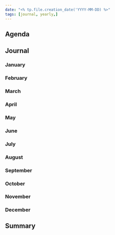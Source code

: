 ```yaml
---
date: "<% tp.file.creation_date('YYYY-MM-DD) %>"
tags: [journal, yearly,]
---
```


## Agenda

## Journal
### January
### February
### March
### April
### May
### June
### July
### August
### September
### October
### November
### December

## Summary